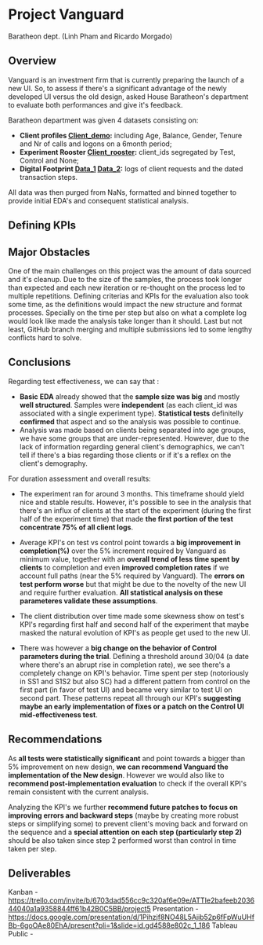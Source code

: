 # Project Vanguard

Baratheon dept. (Linh Pham and Ricardo Morgado)

## Overview

Vanguard is an investment firm that is currently preparing the launch of a new UI. So, to assess if there's a significant advantage of the newly developed UI versus the old design, asked House Baratheon's department to evaluate both performances and give it's feedback.

Baratheon department was given 4 datasets consisting on:
- **Client profiles [Client_demo](https://github.com/data-bootcamp-v4/lessons/blob/main/5_6_eda_inf_stats_tableau/project/files_for_project/df_final_demo.txt):** including Age, Balance, Gender, Tenure and Nr of calls and logons on a 6month period;
- **Experiment Rooster [Client_rooster](https://github.com/data-bootcamp-v4/lessons/blob/main/5_6_eda_inf_stats_tableau/project/files_for_project/df_final_experiment_clients.txt):** client_ids segregated by Test, Control and None;
- **Digital Footprint [Data_1](https://github.com/data-bootcamp-v4/lessons/blob/main/5_6_eda_inf_stats_tableau/project/files_for_project/df_final_web_data_pt_1.txt) [Data_2](https://github.com/data-bootcamp-v4/lessons/blob/main/5_6_eda_inf_stats_tableau/project/files_for_project/df_final_web_data_pt_2.txt):** logs of client requests and the dated transaction steps.

All data was then purged from NaNs, formatted and binned together to provide initial EDA's and consequent statistical analysis.

## Defining KPIs

## Major Obstacles

One of the main challenges on this project was the amount of data sourced and it's cleanup. Due to the size of the samples, the process took longer than expected and each new iteration or re-thought on the process led to multiple repetitions.
Defining criterias and KPIs for the evaluation also took some time, as the definitions would impact the new structure and format processes. Specially on the time per step but also on what a complete log would look like made the analysis take longer than it should.
Last but not least, GitHub branch merging and multiple submissions led to some lengthy conflicts hard to solve.

## Conclusions

Regarding test effectiveness, we can say that :
- **Basic EDA** already showed that the **sample size was big** and mostly **well structured**. Samples were **independent** (as each client_id was associated with a single experiment type). **Statistical tests** definitelly **confirmed** that aspect and so the analysis was possible to continue.
- Analysis was made based on clients being separated into age groups, we have some groups that are under-represented. However, due to the lack of information regarding general client's demographics, we can't tell if there's a bias regarding those clients or if it's a reflex on the client's demography. 

For duration assessment and overall results:
- The experiment ran for around 3 months. This timeframe should yield nice and stable results. However, it's possible to see in the analysis that there's an influx of clients at the start of the experiment (during the first half of the experiment time) that made **the first portion of the test concentrate 75% of all client logs**.
- Average KPI's on test vs control point towards a **big improvement in completion(%)** over the 5% increment required by Vanguard as minimum value, together with an **overall trend of less time spent by clients** to completion and even **improved completion rates** if we account full paths (near the 5% required by Vanguard). The **errors on test perform worse** but that might be due to the novelty of the new UI and require further evaluation. **All statistical analysis on these parameteres validate these assumptions**.

- The client distribution over time made some skewness show on test's KPI's regarding first half and second half of the experiment that maybe masked the natural evolution of KPI's as people get used to the new UI.
- There was however a **big change on the behavior of Control parameters during the trial**. Defining a threshold around 30/04 (a date where there's an abrupt rise in completion rate), we see there's a completely change on KPI's behavior. Time spent per step (notoriously in SS1 and S1S2 but also SC) had a different pattern from control on the first part (in favor of test UI) and became very similar to test UI on second part. These patterns repeat all through our KPI's **suggesting maybe an early implementation of fixes or a patch on the Control UI mid-effectiveness test**.

## Recommendations

As **all tests were statistically significant** and point towards a bigger than 5% improvement on new design, **we can recommend Vanguard the implementation of the New design**.
However we would also like to **recommend post-implementation evaluation** to check if the overall KPI's remain consistent with the current analysis.

Analyzing the KPI's we further **recommend future patches to focus on improving errors and backward steps** (maybe by creating more robust steps or simplifying some) to prevent client's moving back and forward on the sequence and a **special attention on each step (particularly step 2)** should be also taken since step 2 performed worst than control in time taken per step.

## Deliverables
Kanban - https://trello.com/invite/b/6703dad556cc9c320af6e09e/ATTIe2bafeeb203644040a1a9358844ff61b42B0C5BB/project5
Presentation - https://docs.google.com/presentation/d/1Pihzjf8NO48L5Ajib52p6fFpWuUHfBb-6goOAe80EhA/present?pli=1&slide=id.gd4588e802c_1_186
Tableau Public - 
